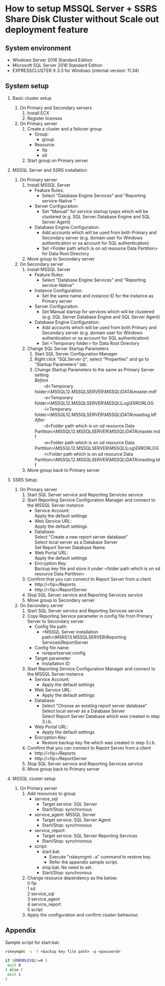 # How to setup MSSQL Server + SSRS Share Disk Cluster without Scale out deployment feature

## System environment
- Windows Server 2016 Standard Edition
- Microsoft SQL Server 2016 Standard Edition
- EXPRESSCLUSTER X 3.3 for Windows (internal version: 11.34)

## System setup
1. Basic cluster setup
	1. On Primary and Secondary servers  
		1. Install ECX  
		1. Register licenses  
	1. On Primary server  
		1. Create a cluster and a failover group  
			- Group:
				- group
			- Resource:  
				- fip
				- sd
		1. Start group on Primary server  
1. MSSQL Server and SSRS installation
	1. On Primary server
		1. Install MSSQL Server
			- Feature Rules:
				- Select "Database Engine Services" and "Reporting service-Native "
			- Server Configuraiton:
				- Set "Manual" for service startup tyeps which will be clustered (e.g. SQL Server Database Engine and SQL Server Agent)  
			- Database Engine Configuration:
				- Add accounts which will be used from both Primary and Secondary server (e.g. domain user for Windows authentication or sa account for SQL authentication)
				- Set \<Folder path which is on sd resource Data Partition\> for Data Root Directory
		1. Move group to Secondary server
	1. On Secondary server
		1. Install MSSQL Server
			- Feature Rules:
				- Select "Database Engine Services" and "Reporting service-Native"
			- Instance Configuration:
				- Set the same name and instance ID for the instance as Primary server
			- Server Configuraiton:
				- Set Manual startup for services which will be clustered (e.g. SQL Server Database Engine and SQL Server Agent)
			- Database Engine Configuration:
				- Add accounts which will be used from both Primary and Secondary server (e.g. domain user for Windows authentication or sa account for SQL authentication)
				- Set \<Temporary folder\> for Data Root Directory
		1. Change SQL Server Startup Parameters
			1. Start SQL Server Configuration Manager
			1. Right click "SQLServer (<Instance Name>)", select "Properties" and go to "Startup Parameters" tab.
			1. Change Startup Parameters to the same as Primary Server setting  
				*Before*  
				　　-d\<Temporary folder\>\MSSQL12.MSSQLSERVER\MSSQL\DATA\master.mdf  
				　　-e\<Temporary folder\>\MSSQL12.MSSQLSERVER\MSSQL\Log\ERRORLOG  
				　　-l\<Temporary folder\>\MSSQL12.MSSQLSERVER\MSSQL\DATA\mastlog.ldf  
				*After*  
				　　-d\<Folder path which is on sd resource Data Partition\>\MSSQL12.MSSQLSERVER\MSSQL\DATA\master.mdf  
				　　-e\<Folder path which is on sd resource Data Partition\>\MSSQL12.MSSQLSERVER\MSSQL\Log\ERRORLOG  
				　　-l\<Folder path which is on sd resource Data Partition\>\MSSQL12.MSSQLSERVER\MSSQL\DATA\mastlog.ldf  
		1. Move group back to Primary server

1. SSRS Setup
	1. On Primary server
		1. Start SQL Server service and Reporting Services service  
		1. Start Reporting Service Configuration Manager and connect to the MSSQL Server instance  
			- Service Account:  
				Apply the default settings  
			- Web Service URL:  
				Apply the default settings  
			- Database:  
				Select "Create a new report server database"  
				Select local server as a Database Server  
				Set Report Server Database Name.
			- Web Portal URL:  
				Apply the default settings
			- Encryption Key:  
				Backup key file and store it under \<folder path which is on sd resource Data Partition\>
		1. Comfirm that you can connect to Report Server from a client
			- http://\<fip\>/Reports
			- http://\<fip\>/ReportServer
		1. Stop SQL Server service and Reporting Services service  
		1. Move group to Secondary server  
	1. On Secondary server
		1. Start SQL Server service and Reporting Services service  
		1. Copy Reporting Service parameter in config file from Primary Server to Secondary server.  
			- Config file path:  
				- \<MSSQL Server installation path\>\MSRS13.MSSQLSERVER\Reporting Services\ReportServer
			- Config file name:  
				- rsreportserver.config  
			- Target parameter:  
				- Installation ID
		1. Start Reporting Service Configuration Manager and connect to the MSSQL Server instance  
			- Service Account:  
				- Apply the default settings  
			- Web Service URL:  
				- Apply the default settings
			- Database:  
				- Select "Choose an existing report server database"  
				Select local server as a Database Server  
				Select Report Server Database which was created in step 3.i.b.  
			- Web Portal URL:  
				- Apply the default settings
			- Encryption Key:  
				- Restore backup key file which was created in step 3.i.b.
		1. Comfirm that you can connect to Report Server from a client
			- http://\<fip\>/Reports
			- http://\<fip\>/ReportServer
		1. Stop SQL Server service and Reporting Services service  
		1. Move group back to Primary server  
1. MSSQL cluster setup
	1. On Primary server
		1. Add resources to group
			- service_sql
				- Target service:  SQL Server
				- Start/Stop:  synchronous
			- service_agent: MSSQL Server
				- Target service:  SQL Server Agent
				- Start/Stop:  synchronous
			- service_report:
				- Target service: SQL Server Reporting Services
				- Start/Stop:  synchronous
			- script:
				- start.bat:
					- Execute "rskeymgmt -a" command to restore key.
					- Refer the appendix sample script.
				- stop.bat:  No need to set.
				- Start/Stop:  synchronous
		1. Change resource dependency as the below:  
			0  fip  
			1  sd  
			2  service_sql  
			3  service_agent  
			4  service_report  
			5  script  
		1. Apply the configuration and confirm cluster behaviour.
## Appendix
Sample script for start.bat:  
```bat
rskeymgmt -a -f <backup key file path> -p <password>  
  
if %ERRORLEVEL%=0 (  
 exit 0  
) else (  
 exit 1  
)  
```
